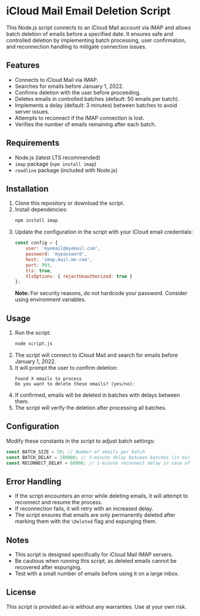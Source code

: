 # iCloud Mail Email Deletion Script

This Node.js script connects to an iCloud Mail account via IMAP and allows batch deletion of emails before a specified date. It ensures safe and controlled deletion by implementing batch processing, user confirmation, and reconnection handling to mitigate connection issues.

## Features
- Connects to iCloud Mail via IMAP.
- Searches for emails before January 1, 2022.
- Confirms deletion with the user before proceeding.
- Deletes emails in controlled batches (default: 50 emails per batch).
- Implements a delay (default: 3 minutes) between batches to avoid server issues.
- Attempts to reconnect if the IMAP connection is lost.
- Verifies the number of emails remaining after each batch.

## Requirements
- Node.js (latest LTS recommended)
- `imap` package (`npm install imap`)
- `readline` package (included with Node.js)

## Installation
1. Clone this repository or download the script.
2. Install dependencies:
   ```sh
   npm install imap
   ```
3. Update the configuration in the script with your iCloud email credentials:
   ```js
   const config = {
       user: 'myemail@myemail.com',
       password: 'mypassword',
       host: 'imap.mail.me.com',
       port: 993,
       tls: true,
       tlsOptions: { rejectUnauthorized: true }
   };
   ```
   **Note:** For security reasons, do not hardcode your password. Consider using environment variables.

## Usage
1. Run the script:
   ```sh
   node script.js
   ```
2. The script will connect to iCloud Mail and search for emails before January 1, 2022.
3. It will prompt the user to confirm deletion:
   ```
   Found X emails to process
   Do you want to delete these emails? (yes/no):
   ```
4. If confirmed, emails will be deleted in batches with delays between them.
5. The script will verify the deletion after processing all batches.

## Configuration
Modify these constants in the script to adjust batch settings:
```js
const BATCH_SIZE = 50; // Number of emails per batch
const BATCH_DELAY = 180000; // 3-minute delay between batches (in ms)
const RECONNECT_DELAY = 60000; // 1-minute reconnect delay in case of failure
```

## Error Handling
- If the script encounters an error while deleting emails, it will attempt to reconnect and resume the process.
- If reconnection fails, it will retry with an increased delay.
- The script ensures that emails are only permanently deleted after marking them with the `\Deleted` flag and expunging them.

## Notes
- This script is designed specifically for iCloud Mail IMAP servers.
- Be cautious when running this script, as deleted emails cannot be recovered after expunging.
- Test with a small number of emails before using it on a large inbox.

## License
This script is provided as-is without any warranties. Use at your own risk.

